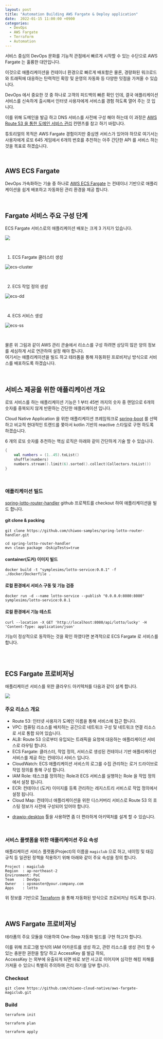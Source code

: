 ```yaml
---
layout: post
title: "Automation Building AWS Fargate & Deploy application"
date:  2022-01-15 11:00:00 +0900
categories: 
  - DevOps
  - AWS Fargate
  - Terraform
  - Automation
---
```


서비스 중심의 DevOps 문화를 기능적 관점에서 빠르게 시작할 수 있는 수단으로 AWS Fargate 는 훌륭한 대안입니다.  

이것으로 애플리케이션을 컨테이너 환경으로 빠르게 배포함은 물론, 경량화된 워크로드와 트래픽에 대응하는 탄력적인 확장 및 운영의 자동화 등 다양한 잇점을 가져올 수 있습니다.   

DevOps 에서 중요한 것 중 하나로 고객의 피드백의 빠른 확인 인데, 결국 애플리케이션 서비스를 신속하게 출시해서 인터넷 사용자에게 서비스를 경험 하도록 열어 주는 것 입니다.    

이를 위해 도메인을 발급 하고 DNS 서비스를 사전에 구성 해야 하는데 이 과정은 [AWS Route 53 을 통한 도메인 서비스 관리](https://symplesims.github.io/devops/route53/acm/hosting/2022/01/11/aws-route53.html) 컨텐츠를 참고 하기 바랍니다. 

튜토리얼의 목적은 AWS Fargate 경험이지만 중심엔 서비스가 있어야 하므로 여기서는 사용자에게 로또 645 게임에서 6개의 번호를 추천하는 아주 간단한 API 를 서비스 하는 것을 목표로 하겠습니다.

<br>

## AWS ECS Fargate

DevOps 가속화하는 기술 중 하나로 [AWS ECS Fargate](https://docs.aws.amazon.com/AmazonECS/latest/userguide/what-is-fargate.html) 는 컨테이너 기반으로 애플리케이션을 쉽게 배포하고 자동화된 관리 환경을 제공 합니다.    

<br>

## Fargate 서비스 주요 구성 단계

ECS Fargate 서비스로의 애플리케이션 배포는 크게 3 가지가 있습니다.   

![](/assets/images/22q1/aws-fargate-0001.png)

<br>

1. ECS Fargate 클러스터 생성
 
![ecs-cluster](/assets/images/22q1/aws-fargate-0002.png)

<br>

2. ECS 작업 정의 생성  

![ecs-dd](/assets/images/22q1/aws-fargate-0003.png)

<br>

4. ECS 서비스 생성  

![ecs-ss](/assets/images/22q1/aws-fargate-0004.png)  

<br>

물론 위 그림과 같이 AWS 관리 콘솔에서 리소스를 구성 하려면 상당히 많은 양의 정보를 세심하게 서로 연관하여 설정 해야 합니다.  
여기서는 애플리케이션을 빌드 하고 테라폼을 통해 자동화된 프로비저닝 방식으로 서비스를 배포하도록 하겠습니다.  

<br>

## 서비스 제공을 위한 애플리케이션 개요   

로또 서비스를 하는 애플리케이션 기능은 1 부터 45번 까지의 숫자 중 랜덤으로 6개의 숫자를 중복되지 않게 반환하는 간단한 애플리케이션 입니다. 

Cloud Native Application 을 위한 애플리케이션 프레임워크로 [spring-boot](https://spring.io/projects/spring-boot) 를 선택하고 비교적 현대적인 트랜드를 쫓아서 kotlin 기반의 reactive 스타일로 구현 하도록 하겠습니다.

6 개의 로또 숫자를 추천하는 핵심 로직은 아래와 같이 간단하게 기술 할 수 있습니다.  

```kotlin
{
    val numbers = (1..45).toList()
    shuffle(numbers)
    numbers.stream().limit(6).sorted().collect(Collectors.toList())
}
```

<br>

### 애플리케이션 빌드 
[spring-lotto-router-handler](https://github.com/chiwoo-samples/spring-lotto-router-handler.git) github 프로젝트를 checkout 하여 애플리케이션을 빌드 합니다.

#### git clone & packing 

```
git clone https://github.com/chiwoo-samples/spring-lotto-router-handler.git

cd spring-lotto-router-handler
mvn clean package -DskipTests=true
```

#### container(도커) 이미지 빌드 
```
docker build -t "symplesims/lotto-service:0.0.1" -f ./docker/Dockerfile .
```

#### 로컬 환경에서 서비스 구동 및 기능 검증
```
docker run -d --name lotto-service --publish "0.0.0.0:8080:8080" symplesims/lotto-service:0.0.1
```

#### 로컬 환경에서 기능 테스트
```
curl --location -X GET 'http://localhost:8080/api/lotto/lucky' -H 'Content-Type: application/json'
```

기능이 정상적으로 동작하는 것을 확인 하였다면 본격적으로 ECS Fargate 로 서비스를 합니다. 

<br><br>

## ECS Fargate 프로비저닝 

애플리케이션 서비스를 위한 클라우드 아키텍처를 다음과 같이 설계 합니다.  
 
![](/assets/images/22q1/aws-fargate-1001.png)

### 주요 리소스 개요  
- Route 53: 인터넷 사용자가 도메인 이름을 통해 서비스에 접근 합니다. 
- VPC: 컴퓨팅 리소스를 배치하는 공간으로 네트워크 구성 및 네트워크 연결 리소스로 서로 통합 되어 있습니다.  
- ALB: Route 53 으로부터 유입되는 트래픽을 요청에 대응하는 애플리케이션 서비스로 라우팅 합니다.
- ECS Fargate: 클러스터, 작업 정의, 서비스로 생성된 컨테이너 기반 애플리케이션 서비스를 제공 하는 컨테이너 서비스 입니다.  
- CloudWatch: ECS 애플리케이션 서비스의 로그를 수집 관리하는 로거 드라이브로 작업 정의를 통해 구성 합니다. 
- IAM Role: 태스크를 정의하는 Role과 ECS 서비스를 실행하는 Role 을 작업 정의에서 설정 됩니다. 
- ECR: 컨테이너 (도커) 이미지를 등록 관리하는 레지스트리 서비스로 작업 정의에서 설정 됩니다.  
- Cloud Map: 컨테이너 애플리케이션을 위한 디스커버리 서비스로 Route 53 의 호스팅 정보가 사전에 구성되어 있어야 합니다.

* [drawio-desktop](https://github.com/jgraph/drawio-desktop/releases/tag/v18.0.6) 툴을 사용하면 좀 더 편라하게 아키텍처를 설계 할 수 있습니다.  

<br>

### 서비스 플랫폼을 위한 애플리케이션 주요 속성

애플리케이션 서비스 플랫폼(Project)의 이름을 `magiclub` 으로 하고, 네이밍 및 태깅 규칙 등 일관된 정책을 적용하기 위해 아래와 같이 주요 속성을 정의 합니다.   

```
Project : magiclub
Region  : ap-northeast-2
Environment: PoC
Team    : DevOps
Owner   : opsmaster@your.company.com
Apps    : lotto 
```

위 정보를 기반으로 [Terraform](https://www.terraform.io/) 을 통해 자동화된 방식으로 프로비저닝 하도록 합니다. 

<br>


## AWS Fargate 프로비저닝 

테라폼의 주요 모듈을 이용하여 One-Step 자동화 빌드를 구현 하고자 합니다. 

이를 위해 프로그램 방식의 IAM 어카운트를 생성 하고, 관련 리소스를 생성 관리 할 수 있는 충분한 권한을 할당 하고 AccessKey 를 발급 하되,   
AccessKey 는 외부에 유출되게 되면 바로 보안 사고로 이어지며 심각한 해킹 피해를 가져올 수 있으니 특별히 주의하여 관리 하기를 당부 합니다.   

### Checkout 

```
git clone https://github.com/chiwoo-cloud-native/aws-fargate-magiclub.git
```

### Build
```
terraform init

terraform plan

terraform apply
```

